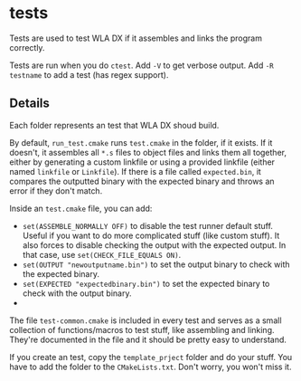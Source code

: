 tests
=====

Tests are used to test WLA DX if it assembles and links the program correctly.

Tests are run when you do `ctest`. Add `-V` to get verbose output. Add
`-R testname` to add a test (has regex support).


Details
-------

Each folder represents an test that WLA DX shoud build.

By default, `run_test.cmake` runs `test.cmake` in the folder, if it exists.
If it doesn't, it assembles all `*.s` files to object files and links them
all together, either by generating a custom linkfile or using a provided
linkfile (either named `linkfile` or `Linkfile`).
If there is a file called `expected.bin`, it compares the outputted binary with
the expected binary and throws an error if they don't match.

Inside an `test.cmake` file, you can add:

* `set(ASSEMBLE_NORMALLY OFF)` to disable the test runner default stuff. Useful
  if you want to do more complicated stuff (like custom stuff). It also forces
  to disable checking the output with the expected output. In that case, use
  `set(CHECK_FILE_EQUALS ON)`.
* `set(OUTPUT "newoutputname.bin")` to set the output binary to check with the
  expected binary.
* `set(EXPECTED "expectedbinary.bin")` to set the expected binary to check with
  the output binary.
* 

The file `test-common.cmake` is included in every test and serves as a small
collection of functions/macros to test stuff, like assembling and linking.
They're documented in the file and it should be pretty easy to understand.

If you create an test, copy the `template_prject` folder and do your stuff.
You have to add the folder to the `CMakeLists.txt`.
Don't worry, you won't miss it.

